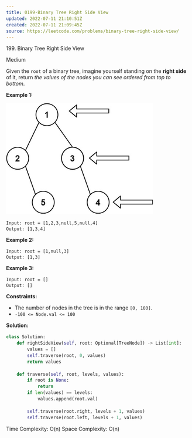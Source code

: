 ```yaml
---
title: 0199-Binary Tree Right Side View
updated: 2022-07-11 21:10:51Z
created: 2022-07-11 21:09:45Z
source: https://leetcode.com/problems/binary-tree-right-side-view/
---
```


199\. Binary Tree Right Side View

Medium

Given the `root` of a binary tree, imagine yourself standing on the **right side** of it, return *the values of the nodes you can see ordered from top to bottom*.

**Example 1:**

![](../_resources/tree_fed19809f6fa466f9aa1262417529530.jpg)

```
Input: root = [1,2,3,null,5,null,4]
Output: [1,3,4]

```

**Example 2:**

```
Input: root = [1,null,3]
Output: [1,3]

```

**Example 3:**

```
Input: root = []
Output: []

```

**Constraints:**

- The number of nodes in the tree is in the range `[0, 100]`.
- `-100 <= Node.val <= 100`

**Solution:**
```python
class Solution:
    def rightSideView(self, root: Optional[TreeNode]) -> List[int]:
        values = []
        self.traverse(root, 0, values)
        return values

    def traverse(self, root, levels, values):
        if root is None:
            return 
        if len(values) == levels:
            values.append(root.val)
    
        self.traverse(root.right, levels + 1, values)
        self.traverse(root.left, levels + 1, values)
```
Time Complexity: O(n)
Space Complexity: O(n)